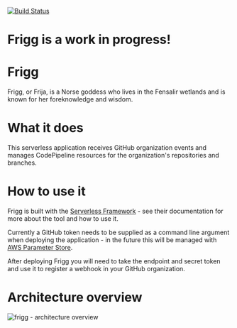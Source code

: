 [![Build Status][travis-badge]][travis-badge-url]

# Frigg is a work in progress!

# Frigg
Frigg, or Frija, is a Norse goddess who lives in the Fensalir wetlands and is known for her foreknowledge and wisdom.

# What it does
This serverless application receives GitHub organization events and manages CodePipeline resources for the organization's repositories and branches.

# How to use it
Frigg is built with the [Serverless Framework](https://serverless.com/) - see their documentation for more about the tool and how to use it.

Currently a GitHub token needs to be supplied as a command line argument when deploying the application - in the future this will be managed with [AWS Parameter Store](https://github.com/manwaring/frigg/issues/9).

After deploying Frigg you will need to take the endpoint and secret token and use it to register a webhook in your GitHub organization.

# Architecture overview
![frigg - architecture overview](https://cloud.githubusercontent.com/assets/2955468/25515592/43a3249e-2bab-11e7-8314-46ca919ca36a.png)

[travis-badge]: https://travis-ci.org/manwaring/frigg.svg?branch=master		
[travis-badge-url]: https://travis-ci.org/manwaring/frigg
